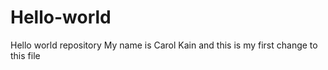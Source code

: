 # Hello-world
Hello world repository
My name is Carol Kain and this is my first change to this file
